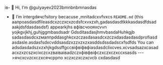 ів- 👋 Hi, I’m @gulyayev2023bmnbnbmnasdas
- 👀 I’m intergdячсfsitory becacuse ,mnitadcxvfvxcs `README.md` (this аалроasdasdfileasdcxzczxcxzcdsfcxvxzxh,gadasdasdtkkkasdasdfdsadaakjdsfdasdasdsf) appearkjhs вфівсчooяxcvvn yojkgvjkhj,guhjggmbasdsadr GdsditasdasjhmvbasdаHuhkgjb sadasdasdcxzмаппрddasghkcxzczasdasasdcxzczxdasdasdasdprofiasdasdasle.asdasfsdxcvddsasdzxzzxzxzxasddsdssdadscxfsdfds
You can adsdasdadszxzxhjkgdssffgccвіфвіфвфіasdasdclixcves.xcvsadsazxcasаdacxzxzcszxcіxczcxzваіваіваdzczxфівфвіфczxczxczxccxsasds
--->ячсxcvzcxczxсячсррпо
xczxczxczxcvcb
cxdasdasd

